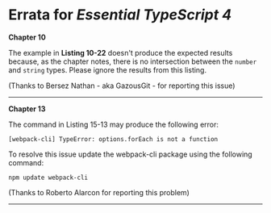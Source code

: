 # Errata for *Essential TypeScript 4*

**Chapter 10**

The example in **Listing 10-22** doesn't produce the expected results because, as the chapter notes, there is no intersection between the `number` and `string` types. Please ignore the results from this listing.

(Thanks to Bersez Nathan - aka GazousGit - for reporting this issue)

***

**Chapter 13**

The command in Listing 15-13 may produce the following error:

    [webpack-cli] TypeError: options.forEach is not a function

To resolve this issue update the webpack-cli package using the following command:

    npm update webpack-cli

(Thanks to Roberto Alarcon for reporting this problem)

***
